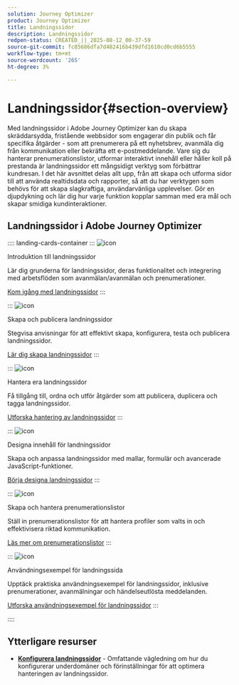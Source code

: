 ```yaml
---
solution: Journey Optimizer
product: Journey Optimizer
title: Landningssidor
description: Landningssidor
redpen-status: CREATED_||_2025-08-12_00-37-59
source-git-commit: fc85686dfa7d482416b439dfd1610cd0cd6b5555
workflow-type: tm+mt
source-wordcount: '265'
ht-degree: 3%

---
```



# Landningssidor{#section-overview}

Med landningssidor i Adobe Journey Optimizer kan du skapa skräddarsydda, fristående webbsidor som engagerar din publik och får specifika åtgärder - som att prenumerera på ett nyhetsbrev, avanmäla dig från kommunikation eller bekräfta ett e-postmeddelande. Vare sig du hanterar prenumerationslistor, utformar interaktivt innehåll eller håller koll på prestanda är landningssidor ett mångsidigt verktyg som förbättrar kundresan. I det här avsnittet delas allt upp, från att skapa och utforma sidor till att använda realtidsdata och rapporter, så att du har verktygen som behövs för att skapa slagkraftiga, användarvänliga upplevelser. Gör en djupdykning och lär dig hur varje funktion kopplar samman med era mål och skapar smidiga kundinteraktioner.

## Landningssidor i Adobe Journey Optimizer

:::: landing-cards-container
:::
![icon](https://cdn.experienceleague.adobe.com/icons/book.svg?lang=sv-SE)

Introduktion till landningssidor

Lär dig grunderna för landningssidor, deras funktionalitet och integrering med arbetsflöden som avanmälan/avanmälan och prenumerationer.

[Kom igång med landningssidor](../using/landing-pages/get-started-lp.md)
:::

:::
![icon](https://cdn.experienceleague.adobe.com/icons/circle-play.svg?lang=sv-SE)

Skapa och publicera landningssidor

Stegvisa anvisningar för att effektivt skapa, konfigurera, testa och publicera landningssidor.

[Lär dig skapa landningssidor](../using/landing-pages/create-lp.md)
:::

:::
![icon](https://cdn.experienceleague.adobe.com/icons/list-check.svg?lang=sv-SE)

Hantera era landningssidor

Få tillgång till, ordna och utför åtgärder som att publicera, duplicera och tagga landningssidor.

[Utforska hantering av landningssidor](../using/landing-pages/manage-lp.md)
:::

:::
![icon](https://cdn.experienceleague.adobe.com/icons/puzzle-piece.svg?lang=sv-SE)

Designa innehåll för landningssidor

Skapa och anpassa landningssidor med mallar, formulär och avancerade JavaScript-funktioner.

[Börja designa landningssidor](landing-pages-design-landing-page.md)
:::

:::
![icon](https://cdn.experienceleague.adobe.com/icons/list-check.svg?lang=sv-SE)

Skapa och hantera prenumerationslistor

Ställ in prenumerationslistor för att hantera profiler som valts in och effektivisera riktad kommunikation.

[Läs mer om prenumerationslistor](../using/landing-pages/subscription-list.md)
:::

:::
![icon](https://cdn.experienceleague.adobe.com/icons/bullseye.svg?lang=sv-SE)

Användningsexempel för landningssida

Upptäck praktiska användningsexempel för landningssidor, inklusive prenumerationer, avanmälningar och händelseutlösta meddelanden.

[Utforska användningsexempel för landningssidor](../using/landing-pages/lp-use-cases.md)
:::

::::


## Ytterligare resurser

- **[Konfigurera landningssidor](lp-configuration-landing-page.md)** - Omfattande vägledning om hur du konfigurerar underdomäner och förinställningar för att optimera hanteringen av landningssidor.
